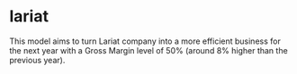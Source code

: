 # lariat
This model aims to turn Lariat company into a more efficient business for the next year with a Gross Margin level of 50% (around 8% higher than the previous year).
